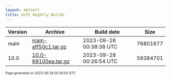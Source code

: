 ```yaml
---
layout: default
title: GLPI Nightly Builds
---
```


Version|Archive|Build date|Size
---|---|---|---
main|[main-aff50c1.tar.gz](main-aff50c1.tar.gz)|2023-09-26 00:38:38 UTC|76801677
10.0|[10.0-69100ea.tar.gz](10.0-69100ea.tar.gz)|2023-09-28 00:26:54 UTC|59384701

<font size="1">Page generated on 2023-09-28 00:26:54 UTC</font>
